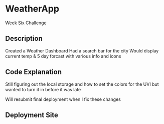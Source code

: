 # WeatherApp
Week Six Challenge

## Description

Created a Weather Dashboard
Had a search bar for the city
Would display current temp & 5 day forcast with various info and icons

## Code Explanation

Still figuring out the local storage and how to set the colors for the UVI but wanted to turn it in before it was late

Will resubmit final deployment when I fix these changes

## Deployment Site

